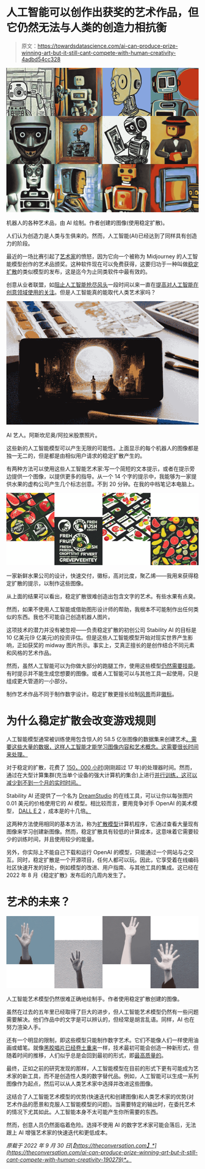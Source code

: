 # 人工智能可以创作出获奖的艺术作品，但它仍然无法与人类的创造力相抗衡

> 原文：<https://towardsdatascience.com/ai-can-produce-prize-winning-art-but-it-still-cant-compete-with-human-creativity-4adbd54cc328>

![](img/ec5f43c67dc04c8e757383d2a5d6fa6c.png)

机器人的各种艺术品，由 AI 绘制。作者创建的图像(使用稳定扩散)。

人们认为创造力是人类与生俱来的。然而，人工智能(AI)已经达到了同样具有创造力的阶段。

最近的一场比赛引起了[艺术家](https://www.nytimes.com/2022/09/02/technology/ai-artificial-intelligence-artists.html)的愤怒，因为它向一个被称为 Midjourney 的人工智能模型创作的艺术品颁奖。这种软件现在可以免费获得，这要归功于一种叫做[稳定扩散](https://stability.ai/blog/stable-diffusion-public-release)的类似模型的发布，这是迄今为止同类软件中最有效的。

创意从业者联盟，如[阻止人工智能抢尽风头](https://www.equity.org.uk/getting-involved/campaigns/stop-ai-stealing-the-show/)一段时间以来一直在[提高对人工智能在创意领域使用的关注](https://www.uktech.news/ai/performance-artists-risk-ai-20220627)。但是人工智能真的能取代人类艺术家吗？

![](img/4678b2044d4800b52d88e617b50d5b06.png)

AI 艺人。阿斯坎尼奥/阿拉米股票照片。

这些新的人工智能模型可以产生无限的可能性。上面显示的每个机器人的图像都是独一无二的，但是都是由相似用户请求的稳定扩散产生的。

有两种方法可以使用这些人工智能艺术家:写一个简短的文本提示，或者在提示旁边提供一个图像，以提供更多的指导。从一个 14 个字的提示中，我能够为一家提供水果的虚构公司产生几个标志创意。不到 20 分钟。在我的中档笔记本电脑上。

![](img/1bfb1f87e04cc9cc3d8e641111e70dcd.png)

一家新鲜水果公司的设计，快速交付，徽标，高对比度，聚乙烯——我用来获得稳定扩散的提示，以制作这些图像。

从上面的结果可以看出，稳定扩散很难创造出包含文字的艺术。有些水果有点臭。

然而，如果不使用人工智能或借助图形设计师的帮助，我根本不可能制作出任何类似的东西。我也不可能自己创造机器人图片。

这项技术的潜力并没有被忽视——负责稳定扩散的初创公司 Stability AI 的目标是 10 亿美元(9 亿美元)的投资评估。但是这些人工智能模型开始对现实世界产生影响，正如获奖的 midway 图片所示。事实上，艾真正擅长的是创作结合不同元素和风格的艺术作品。

然而，虽然人工智能可以为你做大部分的跑腿工作，使用这些模型[仍然需要技能](https://albertoromgar.medium.com/while-ai-artists-thrive-detractors-worry-but-both-miss-whats-coming-b6c5511f1f1f)。有时提示并不能生成您想要的图像。或者人工智能可以与其他工具一起使用，只是组成更大管道的一小部分。

制作艺术作品不同于制作数字设计。稳定扩散更擅长绘制[风景](https://lexica.art/?q=landscape)而非[徽标](https://lexica.art/?q=logo)。

# 为什么稳定扩散会改变游戏规则

人工智能模型通常被训练使用包含惊人的 58.5 亿张图像的数据集来创建艺术[。需要这些大量的数据，这样人工智能才能学习图像内容和艺术概念。这需要很长时间来处理。](https://laion.ai/blog/laion-5b/)

对于稳定的扩散，花费了 [150，000 小时](https://huggingface.co/CompVis/stable-diffusion-v1-4)(刚刚超过 17 年)的处理器时间。然而，通过在大型计算集群(充当单个设备的强大计算机的集合)上进行[并行训练，这可以减少到不到一个月的实时时间。](https://openai.com/blog/techniques-for-training-large-neural-networks/)

Stability AI 还提供了一个名为 [DreamStudio](https://beta.dreamstudio.ai/) 的在线工具，可以让你以每张图片 0.01 美元的价格使用它的 AI 模型。相比较而言，要用竞争对手 OpenAI 的美术模型， [DALL E 2](https://openai.com/dall-e-2/) ，成本是的十几倍[。](https://openai.com/blog/dall-e-now-available-in-beta/)

这两种方法使用相同的基本方法，称为[扩散模型](https://huggingface.co/blog/annotated-diffusion)计算机程序，它通过查看大量现有图像来学习创建新图像。然而，稳定扩散具有较低的计算成本，这意味着它需要较少的训练时间，并且使用较少的能量。

另外，你实际上不能自己下载和运行 OpenAI 的模型，只能通过一个网站与之交互。同时，稳定扩散是一个开源项目，任何人都可以玩。因此，它享受着在线编码社区快速开发的好处，例如模型的改进、用户指南、与其他工具的集成。这已经在 2022 年 8 月《稳定扩散》发布后的几周内发生了。

# 艺术的未来？

![](img/f167da4b291ae6295ac0b31e3a437578.png)

人工智能艺术模型仍然很难正确地绘制手。作者使用稳定扩散创建的图像。

虽然在过去的五年里已经取得了巨大的进步，但人工智能艺术模型仍然有一些问题需要解决。他们作品中的文字是可以辨认的，但经常是胡言乱语。同样，AI 也在努力渲染人手。

还有一个明显的限制，即这些模型只能制作数字艺术。它们不能像人们一样使用油画或蜡笔。就像[黑胶唱片已经卷土重来](https://www.themanual.com/culture/why-vinyl-is-coming-back/)一样，技术最初可能会创造一种新形式，但随着时间的推移，人们似乎总是会回到最初的形式，即[最高质量的](http://eprints.nottingham.ac.uk/49583/)。

最终，正如之前的研究发现的那样，人工智能模型在目前的形式下更有可能成为艺术家的新工具，而不是创造性人类的数字替代品。例如，人工智能可以生成一系列图像作为起点，然后可以从人类艺术家中选择并改进这些图像。

这结合了人工智能艺术模型的优势(快速迭代和创建图像)和人类艺术家的优势(对艺术作品的愿景和克服人工智能模型的问题)。当需要特定的输出时，在委托艺术的情况下尤其如此。人工智能本身不太可能产生你所需要的东西。

然而，创意人员仍然面临着危险。选择不使用 AI 的数字艺术家可能会落后，无法跟上 AI 增强艺术家的快速迭代和更低成本。

*原载于 2022 年 9 月 30 日*[*【https://theconversation.com】*](https://theconversation.com/ai-can-produce-prize-winning-art-but-it-still-cant-compete-with-human-creativity-190279)*。*